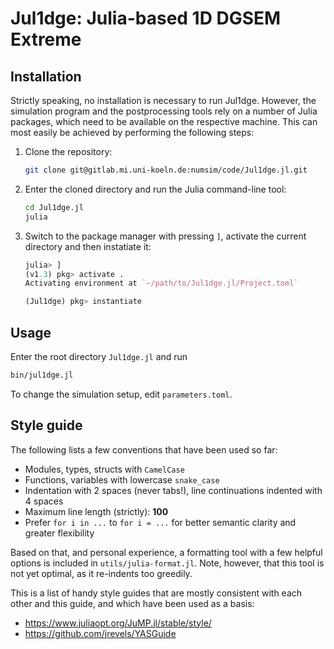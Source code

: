 Jul1dge: Julia-based 1D DGSEM Extreme
=====================================

## Installation
Strictly speaking, no installation is necessary to run Jul1dge. However, the
simulation program and the postprocessing tools rely on a number of Julia
packages, which need to be available on the respective machine. This can most
easily be achieved by performing the following steps:

1.  Clone the repository:
    ```bash
    git clone git@gitlab.mi.uni-koeln.de:numsim/code/Jul1dge.jl.git
    ```
2.  Enter the cloned directory and run the Julia command-line tool:
    ```bash
    cd Jul1dge.jl
    julia
    ```
3.  Switch to the package manager with pressing `]`, activate the current
    directory and then instatiate it:
    ```julia
    julia> ]
    (v1.3) pkg> activate .
    Activating environment at `~/path/to/Jul1dge.jl/Project.toml`
    
    (Jul1dge) pkg> instantiate
    ```

## Usage
Enter the root directory `Jul1dge.jl` and run
```bash
bin/jul1dge.jl
```
To change the simulation setup, edit `parameters.toml`.


## Style guide
The following lists a few conventions that have been used so far:

*   Modules, types, structs with `CamelCase`
*   Functions, variables with lowercase `snake_case`  
*   Indentation with 2 spaces (never tabs!), line continuations indented with 4
    spaces
*   Maximum line length (strictly): **100**
*   Prefer `for i in ...` to `for i = ...` for better semantic clarity and
    greater flexibility

Based on that, and personal experience, a formatting tool with a few helpful
options is included in `utils/julia-format.jl`. Note, however, that this tool is
not yet optimal, as it re-indents too greedily.

This is a list of handy style guides that are mostly consistent with each
other and this guide, and which have been used as a basis:

*   https://www.juliaopt.org/JuMP.jl/stable/style/
*   https://github.com/jrevels/YASGuide

